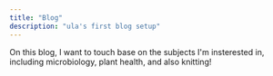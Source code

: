 ```yaml
---
title: "Blog"
description: "ula's first blog setup"
---
```

On this blog, I want to touch base on the subjects I'm insterested in, including microbiology, plant health, and also knitting!